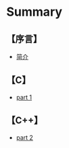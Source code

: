 # Summary

## 【序言】

* [简介](README.md)

## 【C】

* [part 1](part-a1.md)

## 【C++】

* [part 2](part-b1.md)

